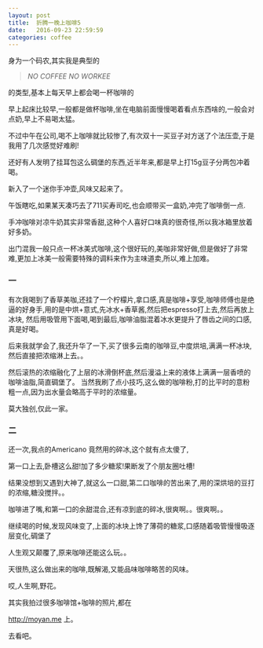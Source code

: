 ```yaml
---
layout: post
title:  折腾一晚上咖啡5
date:   2016-09-23 22:59:59
categories: coffee
---
```


身为一个码农,其实我是典型的

> *NO COFFEE NO WORKEE*

的类型,基本上每天早上都会喝一杯咖啡的

早上起床比较早,一般都是做杯咖啡,坐在电脑前面慢慢喝着看点东西啥的,一般会对点奶,早上不易喝太猛。

不过中午在公司,喝不上咖啡就比较惨了,有次双十一买豆子对方送了个法压壶,于是我用了几次感觉好难刷!

还好有人发明了挂耳包这么碉堡的东西,近半年来,都是早上打15g豆子分两包冲着喝。

新入了一个迷你手冲壶,风味又起来了。

午饭瞎吃,如果某天凑巧去了711买寿司吃,也会顺带买一盒奶,冲完了咖啡倒一点.

手冲咖啡对凉牛奶其实非常香甜,这种个人喜好口味真的很奇怪,所以我冰箱里放着好多奶。

出门混我一般只点一杯冰美式咖啡,这个很好玩的,美咖非常好做,但是做好了非常难,更加上冰美一般需要特殊的调料来作为主味道卖,所以,难上加难。

### 一

有次我喝到了香草美咖,还挂了一个柠檬片,拿口感,真是咖啡+享受,咖啡师傅也是绝逼的好身手,用的是中烘+意式,先冰水+香草酱,然后把espresso打上去,然后再放上冰块,
然后用吸管用下面喝,喝到最后,咖啡油脂混着冰水更提升了唇齿之间的口感,真是好喝。

后来我就学会了,我还升华了一下,买了很多云南的咖啡豆,中度烘培,满满一杯冰块,然后直接把浓缩淋上去。。

然后滚热的浓缩融化了上层的冰滑倒杯底,然后漫溢上来的液体上满满一层香喷的咖啡油脂,简直碉堡了。
当然我刷了点小技巧,这么做的咖啡粉,打的比平时的意粉粗一点,因为出水量会略高于平时的浓缩量。

莫大独创,仅此一家。

### 二

还一次,我点的Americano 竟然用的碎冰,这个就有点太傻了,

第一口上去,卧槽这么甜!加了多少糖浆!果断发了个朋友圈吐槽!

结果没想到又遇到大神了,就这么一口甜,第二口咖啡的苦出来了,用的深烘培的豆打的浓缩,糖没搅拌。。

咖啡进了嘴,和第一口的余甜混合,还有凉到底的碎冰,很爽啊。。很爽啊。。

继续喝的时候,发现风味变了,上面的冰块上馋了薄荷的糖浆,口感随着吸管慢慢吸逐层变化,碉堡了

人生观又颠覆了,原来咖啡还能这么玩。。

天很热,这么做出来的咖啡,既解渴,又能品味咖啡略苦的风味。

哎,人生啊,野花。


其实我拍过很多咖啡馆+咖啡的照片,都在

http://moyan.me 上。

去看吧。
























